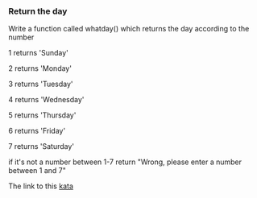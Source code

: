 ### Return the day

Write a function called whatday() which returns the day according to the number

1 returns 'Sunday'

2 returns 'Monday'

3 returns 'Tuesday'

4 returns 'Wednesday'

5 returns 'Thursday'

6 returns 'Friday'

7 returns 'Saturday'

if it's not a number between 1-7 return "Wrong, please enter a number between 1 and 7"  

The link to this [kata](https://www.codewars.com/kata/return-the-day/javascript)

